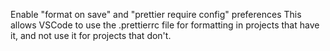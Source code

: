 Enable "format on save" and "prettier require config" preferences This allows VSCode to use the .prettierrc file for formatting in projects that have it, and not use it for projects that don't.
